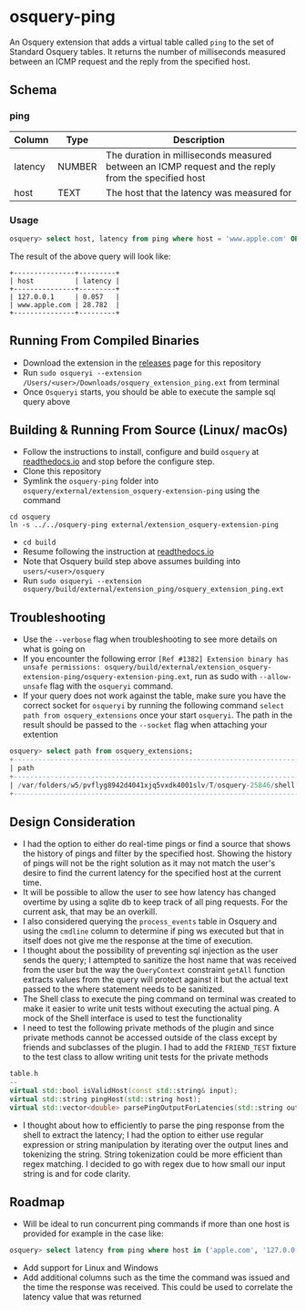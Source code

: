 # osquery-ping
An Osquery extension that adds a virtual table called `ping` to the set of Standard Osquery tables. It returns the number of 
milliseconds measured between an ICMP request and the reply from the specified host. 


## Schema
### ping
| Column    | Type   | Description                                                                                         |
|-----------|--------|-----------------------------------------------------------------------------------------------------|
| latency   | NUMBER | The duration in milliseconds measured between an ICMP request and the reply from the specified host |
| host      | TEXT   | The host that the latency was measured for                                                          |


### Usage
```sql
osquery> select host, latency from ping where host = 'www.apple.com' OR host = '127.0.0.1';
```

The result of the above query will look like:
```
+---------------+---------+
| host          | latency |
+---------------+---------+
| 127.0.0.1     | 0.057   |
| www.apple.com | 28.782  |
+---------------+---------+
```

## Running From Compiled Binaries
* Download the extension in the [releases](https://github.com/eopeter/osquery-ping/releases) page for this repository
* Run `sudo osqueryi --extension /Users/<user>/Downloads/osquery_extension_ping.ext` from terminal
* Once `Osqueryi` starts, you should be able to execute the sample sql query above

## Building & Running From Source (Linux/ macOs)
* Follow the instructions to install, configure and build `osquery` at [readthedocs.io](https://osquery.readthedocs.io/en/latest/development/building/) and stop before the configure step.
* Clone this repository
* Symlink the `osquery-ping` folder into `osquery/external/extension_osquery-extension-ping` using the command
```
cd osquery
ln -s ../../osquery-ping external/extension_osquery-extension-ping
```
* `cd build`
* Resume following the instruction at [readthedocs.io](https://osquery.readthedocs.io/en/latest/development/building/)
* Note that Osquery build step above assumes building into `users/<user>/osquery`
* Run `sudo osqueryi --extension osquery/build/external/extension_ping/osquery_extension_ping.ext`

## Troubleshooting
* Use the `--verbose` flag when troubleshooting to see more details on what is going on
* If you encounter the following error `[Ref #1382] Extension binary has unsafe permissions: osquery/build/external/extension_osquery-extension-ping/osquery-extension-ping.ext`, run as sudo with `--allow-unsafe` flag with the `osqueryi` command.
* If your query does not work against the table, make sure you have the correct socket for `osqueryi` by running the following command `select path from osquery_extensions` once your start `osqueryi`. The path in the result should be passed to the `--socket` flag when attaching your extention
```sql
osquery> select path from osquery_extensions;
+-------------------------------------------------------------------------+
| path                                                                    |
+-------------------------------------------------------------------------+
| /var/folders/w5/pvflyg8942d4041xjq5vxdk4001slv/T/osquery-25846/shell.em |
+-------------------------------------------------------------------------+
```

## Design Consideration

* I had the option to either do real-time pings or find a source that shows the history of pings and filter by the specified host. Showing the history of pings will not be the right solution as it may not match the user's desire to find the current latency for the specified host at the current time.
* It will be possible to allow the user to see how latency has changed overtime by using a sqlite db to keep track of all ping requests. For the current ask, that may be an overkill.
* I also considered querying the `process_events` table in Osquery and using the `cmdline` column to determine if ping ws executed but that in itself does not give me the response at the time of execution.
* I thought about the possibility of preventing sql injection as the user sends the query; I attempted to sanitize the host name that was received from the user but the way the `QueryContext` constraint `getAll` function extracts values from the query will protect against it but the actual text passed to the where statement needs to be sanitized.
* The Shell class to execute the ping command on terminal was created to make it easier to write unit tests without executing the actual ping. A mock of the Shell interface is used to test the functionality
* I need to test the following private methods of the plugin and since private methods cannot be accessed outside of the class except by friends and subclasses of the plugin. I had to add the `FRIEND_TEST` fixture to the test class to allow writing unit tests for the private methods
```c++
table.h
--
virtual std::bool isValidHost(const std::string& input);
virtual std::string pingHost(std::string host);
virtual std::vector<double> parsePingOutputForLatencies(std::string output);
```
* I thought about how to efficiently to parse the ping response from the shell to extract the latency; I had the option to either use regular expression or string manipulation by iterating over the output lines and tokenizing the string. String tokenization could be more efficient than regex matching. I decided to go with regex due to how small our input string is and for code clarity.

## Roadmap
* Will be ideal to run concurrent ping commands if more than one host is provided for example in the case like:
```sql
osquery> select latency from ping where host in ('apple.com', '127.0.0.1', 'localhost')
```
* Add support for Linux and Windows
* Add additional columns such as the time the command was issued and the time the response was received. This could be used to correlate the latency value that was returned
